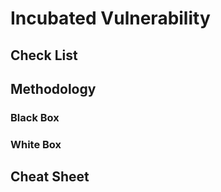 # Incubated Vulnerability

## Check List

## Methodology

### Black Box

### White Box

## Cheat Sheet
